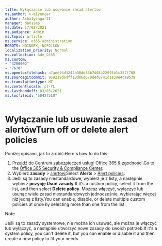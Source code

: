 ```yaml
---
title: Wyłączanie lub usuwanie zasad alertów
ms.author: v-aiyengar
author: AshaIyengar21
manager: dansimp
ms.date: 17/02/2021
ms.audience: Admin
ms.topic: article
ms.service: o365-administration
ROBOTS: NOINDEX, NOFOLLOW
localization_priority: Normal
ms.collection: Adm_O365
ms.custom:
- "3200002"
- "7670"
ms.openlocfilehash: a7aee94d3242a30de36b7d08a22995b1c357f708
ms.sourcegitcommit: 969219d6dff18d86d679d4d8741d1e39e4ce9539
ms.translationtype: MT
ms.contentlocale: pl-PL
ms.lasthandoff: 03/03/2021
ms.locfileid: "50427510"
---
```

# <a name="turn-off-or-delete-alert-policies"></a><span data-ttu-id="5eb0e-102">Wyłączanie lub usuwanie zasad alertów</span><span class="sxs-lookup"><span data-stu-id="5eb0e-102">Turn off or delete alert policies</span></span>

<span data-ttu-id="5eb0e-103">Poniżej opisano, jak to zrobić:</span><span class="sxs-lookup"><span data-stu-id="5eb0e-103">Here's how to do this:</span></span>

1. <span data-ttu-id="5eb0e-104">Przejdź do Centrum [zabezpieczeń usługi Office 365 & zgodności.](https://go.microsoft.com/fwlink/p/?linkid=2077143)</span><span class="sxs-lookup"><span data-stu-id="5eb0e-104">Go to the [Office 365 Security & Compliance Center](https://go.microsoft.com/fwlink/p/?linkid=2077143).</span></span>
1. <span data-ttu-id="5eb0e-105">Wybierz **zasady**  >  [alertów.](https://go.microsoft.com/fwlink/?linkid=2103208)</span><span class="sxs-lookup"><span data-stu-id="5eb0e-105">Select **Alerts** > [Alert policies](https://go.microsoft.com/fwlink/?linkid=2103208).</span></span>
1. <span data-ttu-id="5eb0e-106">Jeśli są to zasady niestandardowe, wybierz je z listy, a następnie wybierz **pozycję Usuń zasady.**</span><span class="sxs-lookup"><span data-stu-id="5eb0e-106">If it's a custom policy, select it from the list, and then select **Delete policy**.</span></span> <span data-ttu-id="5eb0e-107">Możesz włączyć, wyłączyć lub usunąć wiele zasad niestandardowych jednocześnie, wybierając więcej niż jedną z listy.</span><span class="sxs-lookup"><span data-stu-id="5eb0e-107">You can enable, disable, or delete multiple custom policies at once by selecting more than one from the list.</span></span>

> [!NOTE]
> <span data-ttu-id="5eb0e-108">Jeśli są to zasady systemowe, nie można ich usuwać, ale można je włączyć lub wyłączyć, a następnie utworzyć nowe zasady do swoich potrzeb.</span><span class="sxs-lookup"><span data-stu-id="5eb0e-108">If it's a system policy, you can't delete it, but you can enable or disable it and then create a new policy to fit your needs.</span></span>
